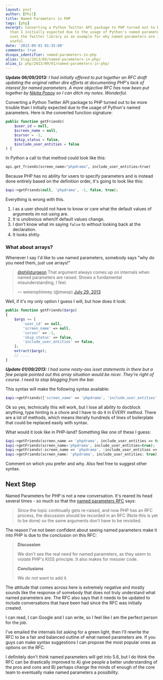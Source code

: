 ```yaml
---
layout: post
author: [Phil]
title: Named Parameters in PHP
tags: [php]
excerpt: Converting a Python Twitter API package to PHP turned out to be more trouble
  than I initially expected due to the usage of Python's named parameters. This article
  uses the Twitter library as an example for why named parameters are important and
  useful.
date: '2013-09-01 01:35:00'
comments: true
disqus_identifier: named-parameters-in-php
alias: blog/2013/09/named-parameters-in-php/
alias_1: php/2013/09/01/named-parameters-in-php/
---
```


**Update 06/09/2013:** *I had initially offered to put together an RFC draft updating the original rather dire efforts at documenting PHP's lack of interest for named parameters. A more objective RFC has now been put together by [Nikita Popov](https://twitter.com/nikita_ppv) so I can ditch my notes. Wonderful.*

Converting a Python Twitter API package to PHP turned out to be more trouble than I initially expected due to the usage of Python's named parameters. Here is the converted function signature:

~~~ php
public function getFriends(
    $user_id = null, 
    $screen_name = null, 
    $cursor = -1, 
    $skip_status = false, 
    $include_user_entities = false
) {
~~~

In Python a call to that method could look like this:

~~~ python
api.get_friends(screen_name="phpdrama", include_user_entities=true)
~~~

Because PHP has no ability for users to specify parameters and is instead done entirely based on the definition order, it's going to look like this:

~~~php
$api->getFriends(null, 'phpdrama', -1, false, true);
~~~

Everything is wrong with this.

1. I as a user should not have to know or care what the default values of arguments im not using are.
2. It is unobvious when/if default values change.
3. I don't know what im saying `false` to without looking back at the declaration.
4. It looks shitty.

### What about arrays?

Whenever I say I'd like to use named parameters, somebody says "why do you need them, just use arrays!"

<blockquote class="twitter-tweet"><p><a href="https://twitter.com/philsturgeon">@philsturgeon</a> That argument always comes up on internals when named parameters are raised. Shows a fundamental misunderstanding, I feel.</p>&mdash; weierophinney (@mwop) <a href="https://twitter.com/mwop/statuses/361982046433845248">July 29, 2013</a></blockquote>
<script async src="//platform.twitter.com/widgets.js" charset="utf-8"></script>

Well, if it's my only option I guess I will, but how does it look:

~~~php
public function getFriends($args)
{
    $args += [
    	'user_id' => null,
    	'screen_name' => null,
    	'cursor' => -1,
    	'skip_status' => false,
    	'include_user_entities' => false,
    ];
    extract($args);
	// ....
}
~~~

_**Update 01/09/2013:** I had some nasty-ass isset statements in there but a few people pointed out this array situation would be nicer. They're right of course. I need to stop blogging from the bar._

This syntax will make the following syntax available:

~~~php
$api->getFriends(['screen_name' => 'phpdrama', 'include_user_entities' => true]);
~~~

Ok so yes, technically this will work, but I lose all ability to docblock anything, type hinting is a chore and I have to do it in EVERY method. There are a lot of methods, which means literally hundreds of lines of boilerplate that could be replaced easily with syntax.

What would it look like in PHP-land? Something like one of these I guess:

~~~php
$api->getFriends(screen_name => 'phpdrama', include_user_entities => true);
$api->getFriends(screen_name='phpdrama', include_user_entities=true);
$api->getFriends(:screen_name => 'phpdrama', :include_user_entities => true);
$api->getFriends(screen_name: 'phpdrama', include_user_entities: true);
~~~

Comment on which you prefer and why. Also feel free to suggest other syntax.

## Next Step

Named Parameters for PHP is not a new conversation. It's reared its head several times - so much so that the [named parameters RFC](https://wiki.php.net/rfc/namedparameters) says:

> Since the topic continually gets re-raised, and now PHP has an RFC process, the discussion should be recorded in an RFC (Note this is yet to be done) so the same arguments don't have to be revisited.

The reason I've not been confident about seeing named parameters make it into PHP is due to the conclusion on this RFC:

> **Discussion**
>
> We don't see the real need for named parameters, as they seem to violate PHP's KISS principle. It also makes for messier code.
>
> **Conclusions**
>
> We do not want to add it.

The attitude that comes across here is extremely negative and mostly sounds like the response of somebody that does not truly understand what named parameters are. The RFC also says that it needs to be updated to include conversations that have been had since the RFC was initially created. 

I can read, I can Google and I can write, so I feel like I am the perfect person for the job.

I've emailed the internals list asking for a green light, then I'll rewrite the RFC to be a fair and balanced outline of what named parameters are. If you guys can make syntax suggestions I can propose the most popular ones as options on the RFC.

I definitely don't think named parameters will get into 5.6, but I do think the RFC can be drastically improved to A) give people a better understanding of the pros and cons and B) perhaps change the minds of enough of the core team to eventually make named parameters a possibility.
